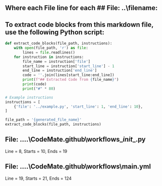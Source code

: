## Where each File line for each ## File: ..\filename: 

## To extract code blocks from this markdown file, use the following Python script:

```python
def extract_code_blocks(file_path, instructions):
    with open(file_path, 'r') as file:
        lines = file.readlines()
    for instruction in instructions:
        file_name = instruction['file']
        start_line = instruction['start_line'] - 1
        end_line = instruction['end_line']
        code = ''.join(lines[start_line:end_line])
        print(f"## Extracted Code from {file_name}")
        print(code)
        print("#" * 80)

# Example instructions
instructions = [
    {'file': '../example.py', 'start_line': 1, 'end_line': 10},
]

file_path = '{generated_file_name}'
extract_code_blocks(file_path, instructions)
```

## File: ..\..\CodeMate\.github\workflows\__init__.py
Line = 8, Starts = 10, Ends = 19

## File: ..\..\CodeMate\.github\workflows\main.yml
Line = 19, Starts = 21, Ends = 124

